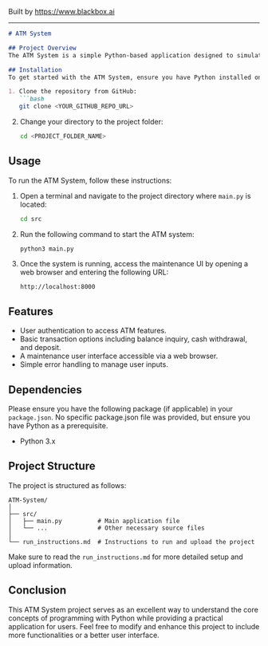 
Built by https://www.blackbox.ai

---

```markdown
# ATM System

## Project Overview
The ATM System is a simple Python-based application designed to simulate the basic functionalities of an Automated Teller Machine (ATM). It allows users to perform transactions such as checking balances, withdrawing cash, and accessing a maintenance user interface through a web browser. This project provides a practical example of console-based programming in Python, along with a basic web interface.

## Installation
To get started with the ATM System, ensure you have Python installed on your machine. Follow these steps to set up the project:

1. Clone the repository from GitHub:
   ```bash
   git clone <YOUR_GITHUB_REPO_URL>
   ```
2. Change your directory to the project folder:
   ```bash
   cd <PROJECT_FOLDER_NAME>
   ```

## Usage
To run the ATM System, follow these instructions:

1. Open a terminal and navigate to the project directory where `main.py` is located:
   ```bash
   cd src
   ```
2. Run the following command to start the ATM system:
   ```bash
   python3 main.py
   ```
3. Once the system is running, access the maintenance UI by opening a web browser and entering the following URL:
   ```
   http://localhost:8000
   ```

## Features
- User authentication to access ATM features.
- Basic transaction options including balance inquiry, cash withdrawal, and deposit.
- A maintenance user interface accessible via a web browser.
- Simple error handling to manage user inputs.

## Dependencies
Please ensure you have the following package (if applicable) in your `package.json`. No specific package.json file was provided, but ensure you have Python as a prerequisite.

- Python 3.x

## Project Structure
The project is structured as follows:
```
ATM-System/
│
├── src/
│   ├── main.py          # Main application file
│   └── ...              # Other necessary source files
│
└── run_instructions.md  # Instructions to run and upload the project
```

Make sure to read the `run_instructions.md` for more detailed setup and upload information.

## Conclusion
This ATM System project serves as an excellent way to understand the core concepts of programming with Python while providing a practical application for users. Feel free to modify and enhance this project to include more functionalities or a better user interface.
```